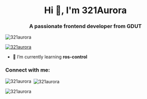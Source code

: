 <h1 align="center">Hi 👋, I'm 321Aurora</h1>
<h3 align="center">A passionate frontend developer from GDUT</h3>

<p align="left"> <img src="https://komarev.com/ghpvc/?username=321aurora&label=Profile%20views&color=0e75b6&style=flat" alt="321aurora" /> </p>

<p align="left"> <a href="https://github.com/ryo-ma/github-profile-trophy"><img src="https://github-profile-trophy.vercel.app/?username=321aurora" alt="321aurora" /></a> </p>

- 🌱 I’m currently learning **ros-control**

<h3 align="left">Connect with me:</h3>
<p align="left">
</p>

<p><img align="left" src="https://github-readme-stats.vercel.app/api/top-langs?username=321aurora&show_icons=true&locale=en&layout=compact" alt="321aurora" /></p>

<p>&nbsp;<img align="center" src="https://github-readme-stats.vercel.app/api?username=321aurora&show_icons=true&locale=en" alt="321aurora" /></p>

<p><img align="center" src="https://github-readme-streak-stats.herokuapp.com/?user=321aurora&" alt="321aurora" /></p>

